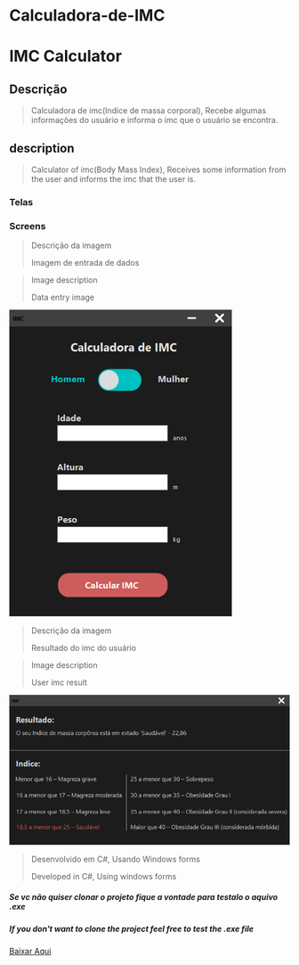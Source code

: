 <h1>Calculadora-de-IMC</h1>
<h1>IMC Calculator</h1>

<h2>Descrição</h2>

>Calculadora de imc(Indice de massa corporal), Recebe algumas informações do usuário e informa o imc que o usuário se encontra.

<h2>description</h2>

>Calculator of imc(Body Mass Index), Receives some information from the user and informs the imc that the user is.


<h3>Telas</h3>
<h3>Screens</h3>

>Descrição da imagem
>
>Imagem de entrada de dados

>Image description
>
>Data entry image

<img src="/Images/home_Screen.png" alt="home Sreen">

>Descrição da imagem
>
>Resultado do imc do usuário

>Image description
>
>User imc result
<img src="/Images/Result_Screen.png" alt="result Sreen">

>Desenvolvido em C#, Usando Windows forms
>
>Developed in C#, Using windows forms

<h5>Se vc não quiser clonar o projeto fique a vontade para testalo o aquivo .exe</h5>
<h5>If you don't want to clone the project feel free to test the .exe file</h5>

<a href="https://github.com/Matheus-A-Santana/Calculadora-de-IMC/raw/main/Calculadora%20de%20IMC/Calculadora%20de%20IMC/bin/Debug/Calculadora%20de%20IMC.exe" >Baixar Aqui</a>

